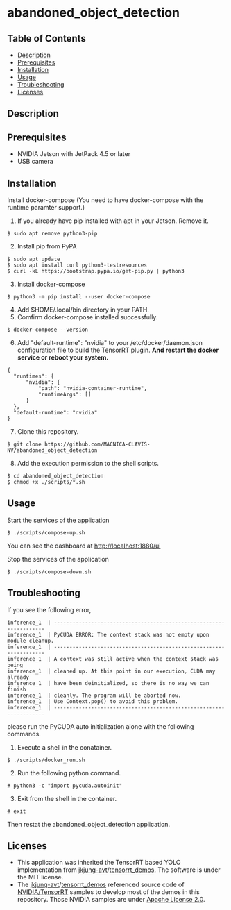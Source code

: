 # abandoned_object_detection

Table of Contents
-----------------
- [Description](#description)
- [Prerequisites](#prerequisites)
- [Installation](#installation)
- [Usage](#usage)
- [Troubleshooting](#troubleshooting)
- [Licenses](#licenses)

Description
-----------

Prerequisites
-------------

- NVIDIA Jetson with JetPack 4.5 or later
- USB camera

Installation
------------

Install docker-compose (You need to have docker-compose with the runtime paramter support.)
1. If you already have pip installed with apt in your Jetson. Remove it.
  ```
  $ sudo apt remove python3-pip
  ```
2. Install pip from PyPA
  ```
  $ sudo apt update
  $ sudo apt install curl python3-testresources
  $ curl -kL https://bootstrap.pypa.io/get-pip.py | python3
  ```
3. Install docker-compose
  ```
  $ python3 -m pip install --user docker-compose
  ```
4. Add $HOME/.local/bin directory in your PATH.
5. Comfirm docker-compose installed successfully.
  ```
  $ docker-compose --version
  ```
6. Add "default-runtime": "nvidia" to your /etc/docker/daemon.json configuration file to build the TensorRT plugin. **And restart the docker service or reboot your system.**
  ```
{
    "runtimes": {
        "nvidia": {
            "path": "nvidia-container-runtime",
            "runtimeArgs": []
        }
    },
    "default-runtime": "nvidia"
}
  ```
7. Clone this repository.
  ```
  $ git clone https://github.com/MACNICA-CLAVIS-NV/abandoned_object_detection
  ```
8. Add the execution permission to the shell scripts.
  ```
  $ cd abandoned_object_detection
  $ chmod +x ./scripts/*.sh
  ```

Usage
-----

Start the services of the application
```
$ ./scripts/compose-up.sh
```
You can see the dashboard at [http://localhost:1880/ui](http://localhost:1880/ui)

Stop the services of the application
```
$ ./scripts/compose-down.sh
```

Troubleshooting
---------------
If you see the following error,
```
inference_1  | -------------------------------------------------------------------
inference_1  | PyCUDA ERROR: The context stack was not empty upon module cleanup.
inference_1  | -------------------------------------------------------------------
inference_1  | A context was still active when the context stack was being
inference_1  | cleaned up. At this point in our execution, CUDA may already
inference_1  | have been deinitialized, so there is no way we can finish
inference_1  | cleanly. The program will be aborted now.
inference_1  | Use Context.pop() to avoid this problem.
inference_1  | -------------------------------------------------------------------
```
please run the PyCUDA auto initialization alone with the following commands.

1. Execute a shell in the conatainer.
```
$ ./scripts/docker_run.sh 
```
2. Run the following python command.
```
# python3 -c "import pycuda.autoinit"
```
3. Exit from the shell in the container.
```
# exit
```

Then restat the abandoned_object_detection application.

Licenses
--------

- This application was inherited the TensorRT based YOLO implementation from [jkjung-avt](https://github.com/jkjung-avt)/[tensorrt_demos](https://github.com/jkjung-avt/tensorrt_demos). The software is under the MIT license.
- The [jkjung-avt](https://github.com/jkjung-avt)/[tensorrt_demos](https://github.com/jkjung-avt/tensorrt_demos) referenced source code of [NVIDIA/TensorRT](https://github.com/NVIDIA/TensorRT) samples to develop most of the demos in this repository.  Those NVIDIA samples are under [Apache License 2.0](https://github.com/NVIDIA/TensorRT/blob/master/LICENSE).
